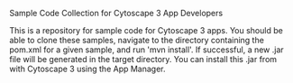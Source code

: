 Sample Code Collection for Cytoscape 3 App Developers

This is a repository for sample code for Cytoscape 3 apps. You should be
able to clone these samples, navigate to the directory containing the pom.xml for a
given sample, and run 'mvn install'. If successful, a new .jar file will be generated
in the target directory. You can install this .jar from with Cytoscape 3 using the
App Manager.
